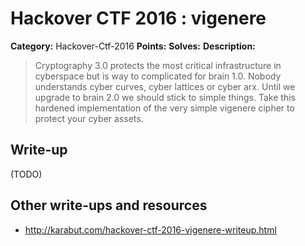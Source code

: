 # Hackover CTF 2016 : vigenere

**Category:** Hackover-Ctf-2016
**Points:**
**Solves:**
**Description:**

> Cryptography 3.0 protects the most critical infrastructure in cyberspace but is way to complicated for brain 1.0. Nobody understands cyber curves, cyber lattices or cyber arx. Until we upgrade to brain 2.0 we should stick to simple things. Take this hardened implementation of the very simple vigenere cipher to protect your cyber assets.

## Write-up

(TODO)

## Other write-ups and resources

* http://karabut.com/hackover-ctf-2016-vigenere-writeup.html
